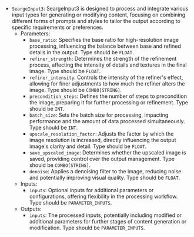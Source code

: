 - `SeargeInput3`: SeargeInput3 is designed to process and integrate various input types for generating or modifying content, focusing on combining different forms of prompts and styles to tailor the output according to specific requirements or preferences.
    - Parameters:
        - `base_ratio`: Specifies the base ratio for high-resolution image processing, influencing the balance between base and refined details in the output. Type should be `FLOAT`.
        - `refiner_strength`: Determines the strength of the refinement process, affecting the intensity of details and textures in the final image. Type should be `FLOAT`.
        - `refiner_intensity`: Controls the intensity of the refiner's effect, allowing for finer adjustments to how much the refiner alters the image. Type should be `COMBO[STRING]`.
        - `precondition_steps`: Defines the number of steps to precondition the image, preparing it for further processing or refinement. Type should be `INT`.
        - `batch_size`: Sets the batch size for processing, impacting performance and the amount of data processed simultaneously. Type should be `INT`.
        - `upscale_resolution_factor`: Adjusts the factor by which the image resolution is increased, directly influencing the output image's clarity and detail. Type should be `FLOAT`.
        - `save_upscaled_image`: Determines whether the upscaled image is saved, providing control over the output management. Type should be `COMBO[STRING]`.
        - `denoise`: Applies a denoising filter to the image, reducing noise and potentially improving visual quality. Type should be `FLOAT`.
    - Inputs:
        - `inputs`: Optional inputs for additional parameters or configurations, offering flexibility in the processing workflow. Type should be `PARAMETER_INPUTS`.
    - Outputs:
        - `inputs`: The processed inputs, potentially including modified or additional parameters for further stages of content generation or modification. Type should be `PARAMETER_INPUTS`.
